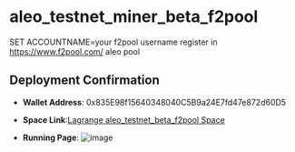 # aleo_testnet_miner_beta_f2pool

SET ACCOUNTNAME=your f2pool username 
register in https://www.f2pool.com/
aleo pool

## Deployment Confirmation
- **Wallet Address**: 0x835E98f15640348040C5B9a24E7fd47e872d60D5


- **Space Link**:[Lagrange aleo_testnet_beta_f2pool Space](https://lagrangedao.org/spaces/0x835E98f15640348040C5B9a24E7fd47e872d60D5/dos_game/app)


- **Running Page**: ![image](https://github.com/harleyLuke/awesome-swanchain/assets/117342269/b4e9aa2e-27b7-4ae6-b4f1-1cdfbfd9a612)


